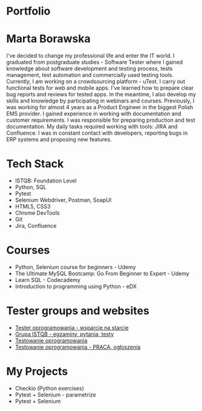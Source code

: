 # Portfolio

# Marta Borawska
I've decided to change my professional life and enter the IT world. 
I graduated from postgraduate studies - Software Tester where I gained knowledge about software development and testing process, tests management, test automation and commercially used testing tools.
Currently, I am working on a crowdsourcing platform - uTest. I carry out functional tests for web and mobile apps. I've learned how to prepare clear bug reports and reviews for tested apps. In the meantime, I also develop my skills and knowledge by participating in webinars and courses. 
Previously, I was working for almost 4 years as a Product Engineer in the biggest Polish EMS provider. I gained experience in working with documentation and customer requirements. I was responsible for preparing production and test documentation. My daily tasks required working with tools: JIRA and Confluence. I was in constant contact with developers, reporting bugs in ERP systems and proposing new features. 

# Tech Stack
* ISTQB: Foundation Level
* Python, SQL
* Pytest
* Selenium Webdriver, Postman, SoapUI
* HTML5, CSS3
* Chrome DevTools
* Git
* Jira, Confluence

# Courses
* Python, Selenium course for beginners - Udemy
* The Ultimate MySQL Bootcamp: Go From Beginner to Expert - Udemy
* Learn SQL - Codecademy
* Introduction to programming using Python - eDX

# Tester groups and websites
* [Tester oprogramowania - wsparcie na starcie](https://www.facebook.com/groups/testeroprogramowania/)
* [Grupa ISTQB - egzaminy, pytania, testy](https://www.facebook.com/groups/194288250951242/)
* [Testowanie oprogramowania](https://www.facebook.com/groups/TestowanieOprogramowania/)
* [Testowanie oprogramowania - PRACA, ogłoszenia](https://www.facebook.com/groups/215557562210470/)

# My Projects
* Checkio (Python exercises)
* Pytest + Selenium - parametrize
* Pytest + Selenium 
